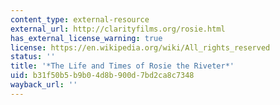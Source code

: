 ```yaml
---
content_type: external-resource
external_url: http://clarityfilms.org/rosie.html
has_external_license_warning: true
license: https://en.wikipedia.org/wiki/All_rights_reserved
status: ''
title: '*The Life and Times of Rosie the Riveter*'
uid: b31f50b5-b9b0-4d8b-900d-7bd2ca8c7348
wayback_url: ''
---
```


